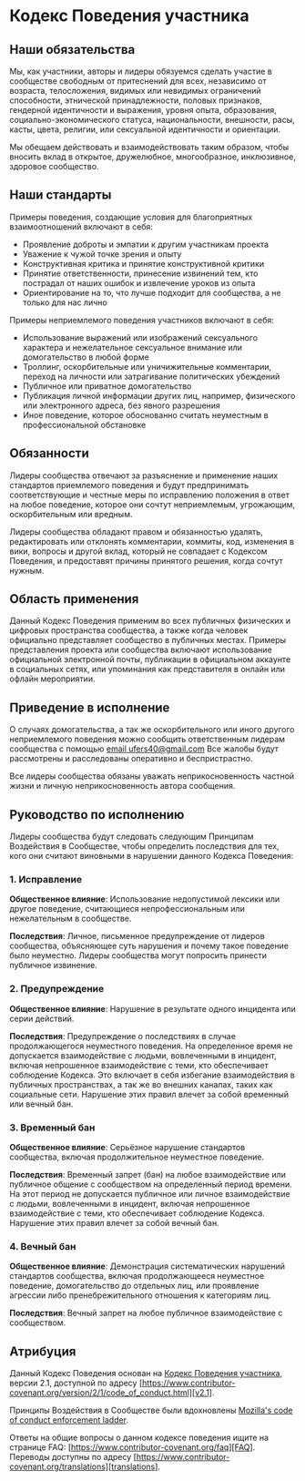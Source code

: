 # Кодекс Поведения участника

## Наши обязательства

Мы, как участники, авторы и лидеры обязуемся сделать участие в сообществе
свободным от притеснений для всех, независимо от возраста, телосложения,
видимых или невидимых ограничений способности, этнической принадлежности,
половых признаков, гендерной идентичности и выражения, уровня опыта,
образования, социально-экономического статуса, национальности, внешности,
расы, касты, цвета, религии, или сексуальной идентичности и ориентации.

Мы обещаем действовать и взаимодействовать таким образом, чтобы вносить вклад
в открытое, дружелюбное, многообразное, инклюзивное, здоровое сообщество.

## Наши стандарты

Примеры поведения, создающие условия для благоприятных взаимоотношений включают
в себя:

* Проявление доброты и эмпатии к другим участникам проекта
* Уважение к чужой точке зрения и опыту
* Конструктивная критика и принятие конструктивной критики
* Принятие ответственности, принесение извинений тем, кто пострадал от наших
  ошибок и извлечение уроков из опыта
* Ориентирование на то, что лучше подходит для сообщества, а не только для нас
  лично

Примеры неприемлемого поведения участников включают в себя:

* Использование выражений или изображений сексуального характера и нежелательное
  сексуальное внимание или домогательство в любой форме
* Троллинг, оскорбительные или уничижительные комментарии, переход на личности
  или затрагивание политических убеждений
* Публичное или приватное домогательство
* Публикация личной информации других лиц, например, физического или
  электронного адреса, без явного разрешения
* Иное поведение, которое обоснованно считать неуместным в профессиональной
  обстановке

## Обязанности

Лидеры сообщества отвечают за разъяснение и применение наших стандартов
приемлемого поведения и будут предпринимать соответствующие и честные меры по
исправлению положения в ответ на любое поведение, которое они сочтут
неприемлемым, угрожающим, оскорбительным или вредным.

Лидеры сообщества обладают правом и обязанностью удалять, редактировать или
отклонять комментарии, коммиты, код, изменения в вики, вопросы и другой вклад,
который не совпадает с Кодексом Поведения, и предоставят причины принятого
решения, когда сочтут нужным.

## Область применения

Данный Кодекс Поведения применим во всех публичных физических и цифровых
пространства сообщества, а также когда человек официально представляет
сообщество в публичных местах. Примеры представления проекта или сообщества
включают использование официальной электронной почты, публикации в официальном
аккаунте в социальных сетях, или упоминания как представителя в онлайн или
офлайн мероприятии.

## Приведение в исполнение

О случаях домогательства, а так же оскорбительного или иного другого
неприемлемого поведения можно сообщить ответственным лидерам сообщества с
помощью [email ufers40@gmail.com](mailto:ufers40@gmail.com)
Все жалобы будут рассмотрены и расследованы оперативно и беспристрастно.

Все лидеры сообщества обязаны уважать неприкосновенность частной жизни и личную
неприкосновенность автора сообщения.

## Руководство по исполнению

Лидеры сообщества будут следовать следующим Принципам Воздействия в Сообществе,
чтобы определить последствия для тех, кого они считают виновными в нарушении
данного Кодекса Поведения:

### 1. Исправление

**Общественное влияние**: Использование недопустимой лексики или другое
поведение, считающиеся непрофессиональным или нежелательным в сообществе.

**Последствия**: Личное, письменное предупреждение от лидеров сообщества,
объясняющее суть нарушения и почему такое поведение было неуместно. Лидеры
сообщества могут попросить принести публичное извинение.

### 2. Предупреждение

**Общественное влияние**: Нарушение в результате одного инцидента или серии
действий.

**Последствия**: Предупреждение о последствиях в случае продолжающегося
неуместного поведения. На определенное время не допускается взаимодействие с
людьми, вовлеченными в инцидент, включая непрошенное взаимодействие с теми, кто
обеспечивает соблюдение Кодекса. Это включает в себя избегание взаимодействия в
публичных пространствах, а так же во внешних каналах, таких как социальные сети.
Нарушение этих правил влечет за собой временный или вечный бан.

### 3. Временный бан

**Общественное влияние**: Серьёзное нарушение стандартов сообщества,
включая продолжительное неуместное поведение.

**Последствия**: Временный запрет (бан) на любое взаимодействие 
или публичное общение с сообществом на определенный период времени.
На этот период не допускается публичное или личное взаимодействие с людьми,
вовлеченными в инцидент, включая непрошенное взаимодействие 
с теми, кто обеспечивает соблюдение Кодекса.
Нарушение этих правил влечет за собой вечный бан.

### 4. Вечный бан

**Общественное влияние**: Демонстрация систематических нарушений стандартов
сообщества, включая продолжающееся неуместное поведение, домогательство до
отдельных лиц, или проявление агрессии либо пренебрежительного отношения к
категориям лиц.

**Последствия**: Вечный запрет на любое публичное взаимодействие с сообществом.

## Атрибуция

Данный Кодекс Поведения основан на [Кодекс Поведения участника][homepage],
версии 2.1, доступной по адресу
[https://www.contributor-covenant.org/version/2/1/code_of_conduct.html][v2.1].

Принципы Воздействия в Сообществе были вдохновлены
[Mozilla's code of conduct enforcement ladder][Mozilla CoC].

Ответы на общие вопросы о данном кодексе поведения ищите на странице FAQ:
[https://www.contributor-covenant.org/faq][FAQ]. Переводы доступны по адресу
[https://www.contributor-covenant.org/translations][translations].

[homepage]: https://www.contributor-covenant.org
[v2.1]: https://www.contributor-covenant.org/version/2/1/code_of_conduct.html
[Mozilla CoC]: https://github.com/mozilla/diversity
[FAQ]: https://www.contributor-covenant.org/faq
[translations]: https://www.contributor-covenant.org/translations
